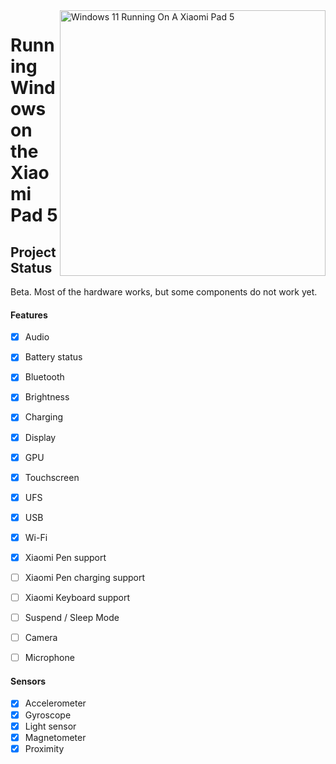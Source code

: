 <img align="right" src="https://raw.githubusercontent.com/erdilS/Port-Windows-11-Xiaomi-Pad-5/main/nabu.png" width="425" alt="Windows 11 Running On A Xiaomi Pad 5">

# Running Windows on the Xiaomi Pad 5

## Project Status

Beta. Most of the hardware works, but some components do not work yet.

#### Features

- [X] Audio

- [X] Battery status
- [X] Bluetooth
- [X] Brightness
- [x] Charging
- [X] Display
- [X] GPU
- [X] Touchscreen
- [X] UFS
- [X] USB
- [X] Wi-Fi
- [X] Xiaomi Pen support
- [ ] Xiaomi Pen charging support
- [ ] Xiaomi Keyboard support
- [ ] Suspend / Sleep Mode
- [ ] Camera
- [ ] Microphone

#### Sensors

- [X] Accelerometer
- [X] Gyroscope
- [X] Light sensor
- [X] Magnetometer
- [X] Proximity

